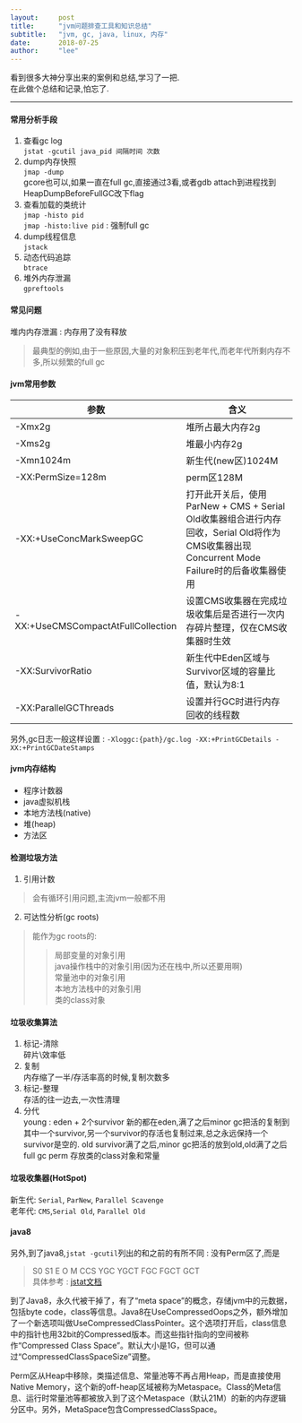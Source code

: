 ```yaml
---
layout:     post
title:      "jvm问题排查工具和知识总结"
subtitle:   "jvm, gc, java, linux, 内存"
date:       2018-07-25
author:     "lee"
---
```


 
看到很多大神分享出来的案例和总结,学习了一把.  
在此做个总结和记录,怕忘了. 

---

#### 常用分析手段
1. 查看gc log  
	`jstat -gcutil java_pid 间隔时间 次数`
2. dump内存快照  
	`jmap -dump`  
		gcore也可以,如果一直在full gc,直接通过3看,或者gdb attach到进程找到HeapDumpBeforeFullGC改下flag
3. 查看加载的类统计  
	`jmap -histo pid`  
	`jmap -histo:live pid` : 强制full gc
4. dump线程信息  
	`jstack`
5. 动态代码追踪  
	`btrace`
6. 堆外内存泄漏  
	`gpreftools`

#### 常见问题
堆内内存泄漏 : 内存用了没有释放
> 最典型的例如,由于一些原因,大量的对象积压到老年代,而老年代所剩内存不多,所以频繁的full gc

#### jvm常用参数

| 参数 | 含义 |
| - | - |
| -Xmx2g | 堆所占最大内存2g |
| -Xms2g | 堆最小内存2g |
| -Xmn1024m | 新生代(new区)1024M |
| -XX:PermSize=128m | perm区128M | 
| -XX:+UseConcMarkSweepGC | 打开此开关后，使用ParNew + CMS + Serial Old收集器组合进行内存回收，Serial Old将作为CMS收集器出现Concurrent Mode Failure时的后备收集器使用 |
| -XX:+UseCMSCompactAtFullCollection | 设置CMS收集器在完成垃圾收集后是否进行一次内存碎片整理，仅在CMS收集器时生效 |
| -XX:SurvivorRatio | 新生代中Eden区域与Survivor区域的容量比值，默认为8:1 |
| -XX:ParallelGCThreads | 设置并行GC时进行内存回收的线程数 |

另外,gc日志一般这样设置 : 
`-Xloggc:{path}/gc.log -XX:+PrintGCDetails -XX:+PrintGCDateStamps`

#### jvm内存结构
* 程序计数器  
* java虚拟机栈  
* 本地方法栈(native)  
* 堆(heap)  
* 方法区  

#### 检测垃圾方法
1. 引用计数
> 会有循环引用问题,主流jvm一般都不用
2. 可达性分析(gc roots)
> 能作为gc roots的:
>> 局部变量的对象引用  
java操作栈中的对象引用(因为还在栈中,所以还要用啊)  
常量池中的对象引用  
本地方法栈中的对象引用  
类的class对象  

#### 垃圾收集算法
1. 标记-清除  
	碎片\效率低
2. 复制  
	内存缩了一半/存活率高的时候,复制次数多
3. 标记-整理  
	存活的往一边去,一次性清理
4. 分代  
	young : eden + 2个survivor
		新的都在eden,满了之后minor gc把活的复制到其中一个survivor,另一个survivor的存活也复制过来,总之永远保持一个survivor是空的.
	old
		survivor满了之后,minor gc把活的放到old,old满了之后full gc
	perm
		存放类的class对象和常量
	
#### 垃圾收集器(HotSpot)
新生代: `Serial`, `ParNew`, `Parallel Scavenge`    
老年代: `CMS`,`Serial Old`, `Parallel Old`

#### java8
另外,到了java8,`jstat -gcutil`列出的和之前的有所不同 : 没有Perm区了,而是
>   S0     S1     E      O      M     CCS    YGC     YGCT    FGC    FGCT     GCT  
具体参考 : [jstat文档](https://docs.oracle.com/javase/8/docs/technotes/tools/unix/jstat.html)


到了Java8，永久代被干掉了，有了“meta space”的概念，存储jvm中的元数据，包括byte code，class等信息。Java8在UseCompressedOops之外，额外增加了一个新选项叫做UseCompressedClassPointer。这个选项打开后，class信息中的指针也用32bit的Compressed版本。而这些指针指向的空间被称作“Compressed Class Space”。默认大小是1G，但可以通过“CompressedClassSpaceSize”调整。

Perm区从Heap中移除，类描述信息、常量池等不再占用Heap，而是直接使用Native Memory，这个新的off-heap区域被称为Metaspace。Class的Meta信息、运行时常量池等都被放入到了这个Metaspace（默认21M）的新的内存逻辑分区中。另外，MetaSpace包含CompressedClassSpace。